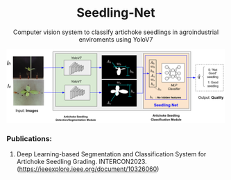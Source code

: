 <div align="center">
    <h1>Seedling-Net</h1>

  Computer vision system to classify artichoke seedlings in agroindustrial enviroments using YoloV7

  <p align="center">
    <a href="here_is_a_demo_video"><img alt="Seedling Net" src="gallery/pipeline.png"></a>
  </p>

</div>

<!-- 
## Installation & Testing:

### Installation

### Testing -->


### Publications:

1. Deep Learning-based Segmentation and Classification System for Artichoke Seedling Grading. INTERCON2023. (https://ieeexplore.ieee.org/document/10326060)


<!-- ### To-do:

- [ ] Create a notebook to automate the training of the object detection model.
- [ ] Order the dataset used to train Yolov7 
- [ ] Upload the weights of the models -->